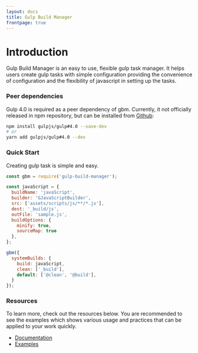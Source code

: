 ```yaml
---
layout: docs
title: Gulp Build Manager
frontpage: true
---
```

# Introduction
Gulp Build Manager is an easy to use, flexible gulp task manager. It helps users create gulp tasks with simple configuration providing the convenience of configuration and the flexibility of javascript in setting up the tasks.


### Peer dependencies
Gulp 4.0 is required as a peer dependency of gbm. Currently, it not officially released in npm repository, but can be installed from [Github](https://github.com/gulpjs/gulp/tree/4.0):

```bash
npm install gulpjs/gulp#4.0 --save-dev
# or
yarn add gulpjs/gulp#4.0 --dev
```

### Quick Start
Creating gulp task is simple and easy.

```javascript
const gbm = require('gulp-build-manager');

const javaScript = {
  buildName: 'javaScript',
  builder: 'GJavaScriptBuilder',
  src: ['assets/scripts/js/**/*.js'],
  dest: '_build/js',
  outFile: 'sample.js',
  buildOptions: {
    minify: true,
    sourceMap: true
  },
};

gbm({
  systemBuilds: {
    build: javaScript,
    clean: ['_build'],
    default: ['@clean', '@build'],
  }
});
```

### Resources
To learn more, check out the resources below. You are recommended to see the examples which shows various usage and practices that can be applied to your work quickly.
 
- [Documentation][0]
- [Examples][1]


[0]: {{site.url}}
[1]: {{site.repo}}/examples